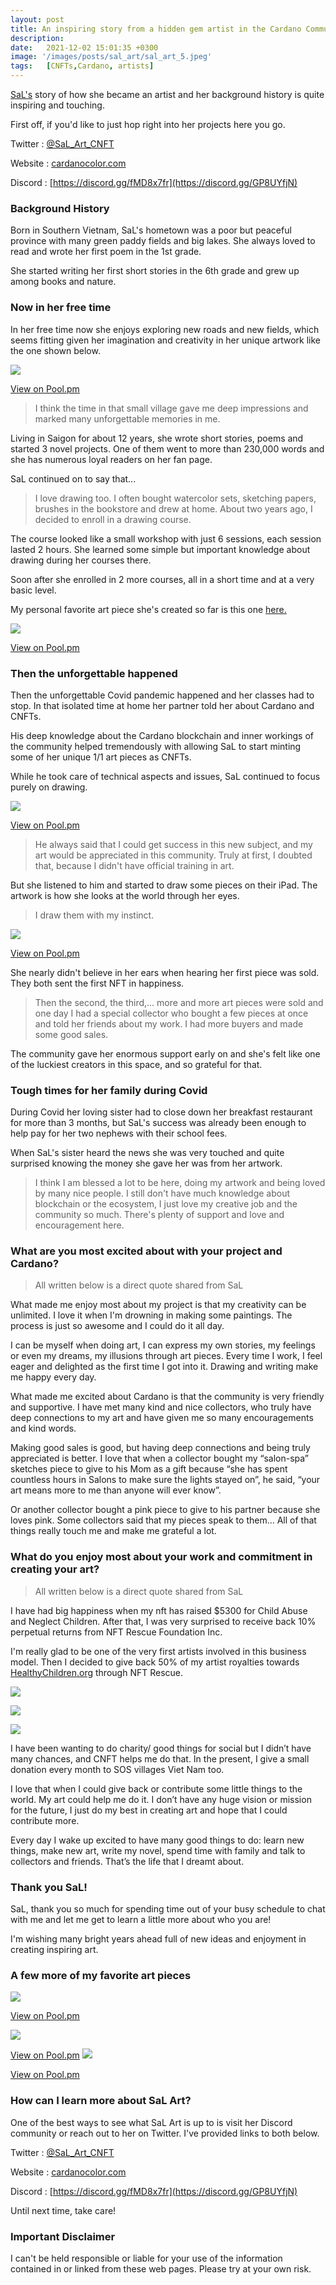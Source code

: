 ```yaml
---
layout: post
title: An inspiring story from a hidden gem artist in the Cardano Community is creating some beautiful 1/1 art pieces.
description: 
date:   2021-12-02 15:01:35 +0300
image: '/images/posts/sal_art/sal_art_5.jpeg'
tags:   [CNFTs,Cardano, artists]
---
```


[SaL's](https://twitter.com/SaL_Art_CNFT) story of how she became an artist and her background history is quite inspiring and touching. 

First off, if you'd like to just hop right into her projects here you go.

Twitter : [@SaL_Art_CNFT](https://twitter.com/SaL_Art_CNFT)  

Website : [cardanocolor.com](https://www.cardanocolor.com/)

Discord : [https://discord.gg/fMD8x7fr](https://discord.gg/GP8UYfjN)


### Background History
Born in Southern Vietnam, SaL's hometown was a poor but peaceful province with many green paddy fields and big lakes. She always loved to read and wrote her first poem in the 1st grade.

She started writing her first short stories in the 6th grade and grew up among books and nature. 

### Now in her free time
In her free time now she enjoys exploring new roads and new fields, which seems fitting given her imagination and creativity in her unique artwork like the one shown below.

![](/images/posts/sal_art/sal_art_2.jpeg) 

[View on Pool.pm](https://pool.pm/793b5580e2be0089453c002be67112dc0b08f501aae2d2ffff454ace.SaLArt207)

> I think the time in that small village gave me deep impressions and marked many unforgettable memories in me. 

Living in Saigon for about 12 years, she wrote short stories, poems and started 3 novel projects. One of them went to more than 230,000 words and she has numerous loyal readers on her fan page. 

SaL continued on to say that...

> I love drawing too. I often bought watercolor sets, sketching papers, brushes in the bookstore and drew at home. About two years ago, I decided to enroll in a drawing course. 

The course looked like a small workshop with just 6 sessions, each session lasted 2 hours. She learned some simple but important knowledge about drawing during her courses there. 

Soon after she enrolled in 2 more courses, all in a short time and at a very basic level. 

My personal favorite art piece she's created so far is this one [here.](https://pool.pm/4758e4bcd716624c50c8de758205002ca3eea2f2be16f7e42761175d.SaLArt002)

![](/images/posts/sal_art/sal_art_5.jpeg) 

[View on Pool.pm](https://pool.pm/4758e4bcd716624c50c8de758205002ca3eea2f2be16f7e42761175d.SaLArt002)

### Then the unforgettable happened
Then the unforgettable Covid pandemic happened and her classes had to stop. In that isolated time at home her partner told her about Cardano and CNFTs.

His deep knowledge about the Cardano blockchain and inner workings of the community helped tremendously with allowing SaL to start minting some of her unique 1/1 art pieces as CNFTs.

While he took care of technical aspects and issues, SaL continued to focus purely on drawing. 

![](/images/posts/sal_art/sal_art_3.jpeg) 

[View on Pool.pm](https://pool.pm/793b5580e2be0089453c002be67112dc0b08f501aae2d2ffff454ace.SaLArt144)

> He always said that I could get success in this new subject, and my art would be appreciated in this community. Truly at first, I doubted that, because I didn't have official training in art. 

But she listened to him and started to draw some pieces on their iPad. The artwork is how she looks at the world through her eyes. 

> I draw them with my instinct.

![](/images/posts/sal_art/sal_art_1.jpeg) 

[View on Pool.pm](https://pool.pm/793b5580e2be0089453c002be67112dc0b08f501aae2d2ffff454ace.SaLArt62)

She nearly didn't believe in her ears when hearing her first piece was sold. They both sent the first NFT in happiness.

>Then the second, the third,... more and more art pieces were sold and one day I had a special collector who bought a few pieces at once and told her friends about my work. I had more buyers and made some good sales. 

The community gave her enormous support early on and she's felt like one of the luckiest creators in this space, and so grateful for that. 

### Tough times for her family during Covid
During Covid her loving sister had to close down her breakfast restaurant for more than 3 months, but SaL's success was already been enough to help pay for her two nephews with their school fees.

When SaL's sister heard the news she was very touched and quite surprised knowing the money she gave her was from her artwork. 

> I think I am blessed a lot to be here, doing my artwork and being loved by many nice people. I still don't have much knowledge about blockchain or the ecosystem, I just love my creative job and the community so much. There's plenty of support and love and encouragement here. 

### What are you most excited about with your project and Cardano?

> All written below is a direct quote shared from SaL

What made me enjoy most about my project is that my creativity can be unlimited. I love it when I'm drowning in making some paintings. The process is just so awesome and I could do it all day. 

I can be myself when doing art, I can express my own stories, my feelings or even my dreams, my illusions through art pieces. Every time I work, I feel eager and delighted as the first time I got into it. Drawing and writing make me happy every day. 

What made me excited about Cardano is that the community is very friendly and supportive. I have met many kind and nice collectors, who truly have deep connections to my art and have given me so many encouragements and kind words. 

Making good sales is good, but having deep connections and being truly appreciated is better. I love that when a collector bought my “salon-spa” sketches piece to give to his Mom as a gift because “she has spent countless hours in Salons to make sure the lights stayed on”, he said, “your art means more to me than anyone will ever know”. 

Or another collector bought a pink piece to give to his partner because she loves pink. Some collectors said that my pieces speak to them… All of that things really touch me and make me grateful a lot.

### What do you enjoy most about your work and commitment in creating your art?

> All written below is a direct quote shared from SaL

I have had big happiness when my nft has raised $5300 for Child Abuse and Neglect Children. After that, I was very surprised to receive back 10% perpetual returns from NFT Rescue Foundation Inc. 

I'm really glad to be one of the very first artists involved in this business model. Then I decided to give back 50% of my artist royalties towards [HealthyChildren.org](https://healthychildren.org/) through NFT Rescue. 

![](/images/posts/sal_art/sal_art_9.png) 

![](/images/posts/sal_art/sal_art_10.png) 

![](/images/posts/sal_art/sal_art_11.png) 

I have been wanting to do charity/ good things for social but I didn’t have many chances, and CNFT helps me do that. In the present, I give a small donation every month to SOS villages Viet Nam too. 

I love that when I could give back or contribute some little things to the world. My art could help me do it. I don’t have any huge vision or mission for the future, I just do my best in creating art and hope that I could contribute more. 

Every day I wake up excited to have many good things to do: learn new things, make new art, write my novel, spend time with family and talk to collectors and friends. That’s the life that I dreamt about.

### Thank you SaL!
SaL, thank you so much for spending time out of your busy schedule to chat with me and let me get to learn a little more about who you are! 

I'm wishing many bright years ahead full of new ideas and enjoyment in creating inspiring art. 

### A few more of my favorite art pieces 
![](/images/posts/sal_art/sal_art_7.jpeg) 

[View on Pool.pm](https://pool.pm/793b5580e2be0089453c002be67112dc0b08f501aae2d2ffff454ace.SaLArt164) 

![](/images/posts/sal_art/sal_art_4.jpeg) 

[View on Pool.pm](https://pool.pm/793b5580e2be0089453c002be67112dc0b08f501aae2d2ffff454ace.SaLArt118) 
![](/images/posts/sal_art/sal_art_6.jpeg) 

[View on Pool.pm](https://pool.pm/3a4032e188b4996f245e58fea0d7b3d09134a96cfb7e26a44669a8c8.SaLArt018)

### How can I learn more about SaL Art? 
One of the best ways to see what SaL Art is up to is visit her  Discord community or reach out to her on Twitter. I've provided links to both below. 

Twitter : [@SaL_Art_CNFT](https://twitter.com/SaL_Art_CNFT)  

Website : [cardanocolor.com](https://www.cardanocolor.com/)

Discord : [https://discord.gg/fMD8x7fr](https://discord.gg/GP8UYfjN)

Until next time, take care! 

### Important Disclaimer
I can't be held responsible or liable for your use of the information contained in or linked from these web pages. Please try at your own risk.
